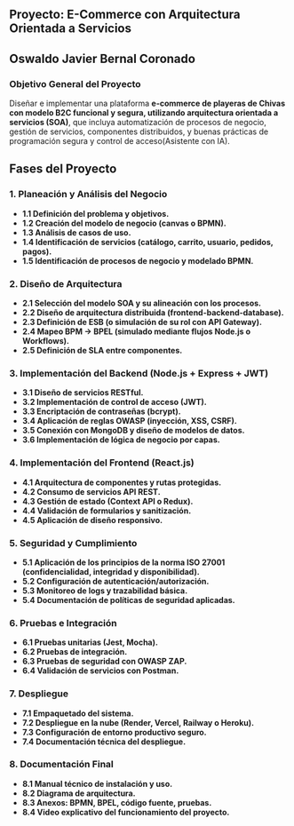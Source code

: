 ## **Proyecto: E-Commerce con Arquitectura Orientada a Servicios**

## Oswaldo Javier Bernal Coronado

### **Objetivo General del Proyecto**

Diseñar e implementar una plataforma **e-commerce de playeras de Chivas con modelo B2C funcional y segura, utilizando arquitectura orientada a servicios (SOA)**, que incluya automatización de procesos de negocio, gestión de servicios, componentes distribuidos, y buenas prácticas de programación segura y control de acceso(Asistente con IA).

## **Fases del Proyecto**

### **1. Planeación y Análisis del Negocio**

- **1.1 Definición del problema y objetivos.**
- **1.2 Creación del modelo de negocio (canvas o BPMN).**
- **1.3 Análisis de casos de uso.**
- **1.4 Identificación de servicios (catálogo, carrito, usuario, pedidos, pagos).**
- **1.5 Identificación de procesos de negocio y modelado BPMN.**

### **2. Diseño de Arquitectura**

- **2.1 Selección del modelo SOA y su alineación con los procesos.**
- **2.2 Diseño de arquitectura distribuida (frontend-backend-database).**
- **2.3 Definición de ESB (o simulación de su rol con API Gateway).**
- **2.4 Mapeo BPM → BPEL (simulado mediante flujos Node.js o Workflows).**
- **2.5 Definición de SLA entre componentes.**

### **3. Implementación del Backend (Node.js + Express + JWT)**

- **3.1 Diseño de servicios RESTful.**
- **3.2 Implementación de control de acceso (JWT).**
- **3.3 Encriptación de contraseñas (bcrypt).**
- **3.4 Aplicación de reglas OWASP (inyección, XSS, CSRF).**
- **3.5 Conexión con MongoDB y diseño de modelos de datos.**
- **3.6 Implementación de lógica de negocio por capas.**

### **4. Implementación del Frontend (React.js)**

- **4.1 Arquitectura de componentes y rutas protegidas.**
- **4.2 Consumo de servicios API REST.**
- **4.3 Gestión de estado (Context API o Redux).**
- **4.4 Validación de formularios y sanitización.**
- **4.5 Aplicación de diseño responsivo.**

### **5. Seguridad y Cumplimiento**

- **5.1 Aplicación de los principios de la norma ISO 27001 (confidencialidad, integridad y disponibilidad).**
- **5.2 Configuración de autenticación/autorización.**
- **5.3 Monitoreo de logs y trazabilidad básica.**
- **5.4 Documentación de políticas de seguridad aplicadas.**

### **6. Pruebas e Integración**

- **6.1 Pruebas unitarias (Jest, Mocha).**
- **6.2 Pruebas de integración.**
- **6.3 Pruebas de seguridad con OWASP ZAP.**
- **6.4 Validación de servicios con Postman.**

### **7. Despliegue**

- **7.1 Empaquetado del sistema.**
- **7.2 Despliegue en la nube (Render, Vercel, Railway o Heroku).**
- **7.3 Configuración de entorno productivo seguro.**
- **7.4 Documentación técnica del despliegue.**

### **8. Documentación Final**

- **8.1 Manual técnico de instalación y uso.**
- **8.2 Diagrama de arquitectura.**
- **8.3 Anexos: BPMN, BPEL, código fuente, pruebas.**
- **8.4 Video explicativo del funcionamiento del proyecto.**
